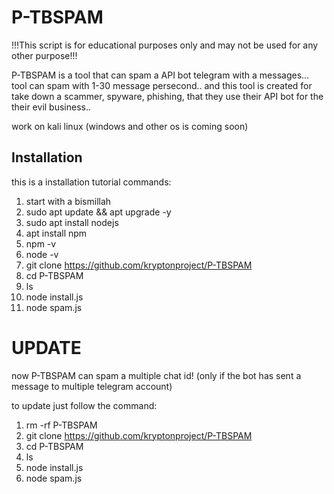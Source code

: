 # P-TBSPAM
!!!This script is for educational purposes only and may not be used for any other purpose!!!


P-TBSPAM is a tool that can spam a API bot telegram with a messages... tool can spam with 1-30 message persecond.. and this tool is created for take down a scammer, spyware, phishing, that they use their API bot for the their evil business..

work on kali linux
(windows and other os is coming soon)

## Installation
this is a installation tutorial commands:
1. start with a bismillah
2. sudo apt update && apt upgrade -y
3. sudo apt install nodejs
4. apt install npm
5. npm -v
6. node -v
7. git clone https://github.com/kryptonproject/P-TBSPAM
8. cd P-TBSPAM
9. ls
10. node install.js
11. node spam.js


# UPDATE
now P-TBSPAM can spam a multiple chat id! (only if the bot has sent a message to multiple telegram account)

to update just follow the command:
1. rm -rf P-TBSPAM
2. git clone https://github.com/kryptonproject/P-TBSPAM
3. cd P-TBSPAM
4. ls
5. node install.js
6. node spam.js
